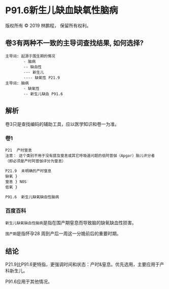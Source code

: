 # P91.6新生儿缺血缺氧性脑病

版权所有 © 2019 林鹏程， 保留所有权利。

## 卷3有两种不一致的主导词查找结果, 如何选择?
```
主导词: 起源于围生期的情况
        - 脑病 
        -- 缺血性
        --- 新生儿
        ---- 缺氧性 P21.9
主导词: 脑病
        - 缺氧性
        -- 新生儿缺血 P91.6
```
## 解析

卷3只是查找编码的辅助工具，应以医学知识和卷一为准。

### 卷1

```
P21  产时窒息
注意： 这个类别不用于没有提及窒息或其它呼吸道问题的低阿普伽（Apgar）胎儿评分者 
（即必须是产时阿普伽评分为窒息）
 
P21.9  未明确的产时窒息 
缺氧 } 
窒息 } NOS 
低氧 } 

P91.6  新生儿缺氧缺血性脑病
```
### 百度百科

`新生儿缺氧缺血性脑病`是指在围产期窒息而导致脑的缺氧缺血性损害。

`围产期`是指怀孕28 周到产后一周这一分娩前后的重要时期。


## 结论

P21.9比P91.6更特指，更强调时间和状态：产时&窒息。优先选用，主要应用于产科新生儿。

P91.6应用于其他情况。
